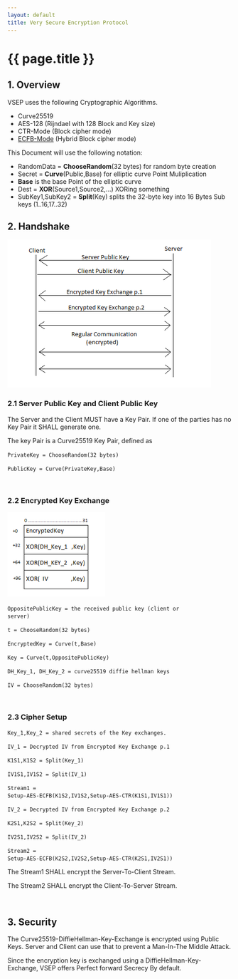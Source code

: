 ```yaml
---
layout: default
title: Very Secure Encryption Protocol
---
```


# {{ page.title }}

## 1. Overview

VSEP uses the following Cryptographic Algorithms.

- Curve25519
- AES-128 (Rijndael with 128 Block and Key size)
- CTR-Mode (Block cipher mode)
- [ECFB-Mode](../schemes/ecbc) (Hybrid Block cipher mode)

This Document will use the following notation:

- RandomData = **ChooseRandom**(32 bytes) for random byte creation
- Secret = **Curve**(Public,Base) for elliptic curve Point Muliplication
- **Base** is the base Point of the elliptic curve
- Dest = **XOR**(Source1,Source2,...) XORing something
- SubKey1,SubKey2 = **Split**(Key) splits the 32-byte key into 16 Bytes Sub keys (1..16,17..32)

## 2. Handshake

![VSEP Client Server Handshake](vsep_cs_scheme.png "VSEP Client Server Handshake")

### 2.1 Server Public Key and Client Public Key

The Server and the Client MUST have a Key Pair. If one of the parties has
no Key Pair it SHALL generate one.

The key Pair is a Curve25519 Key Pair, defined as

<code>PrivateKey = ChooseRandom(32 bytes)</code>

<code>PublicKey = Curve(PrivateKey,Base)</code>

<br/>

### 2.2 Encrypted Key Exchange

![Encrypted Key Exchange](vsep_ke.png "Encrypted Key Exchange")

<code>OppositePublicKey = the received public key (client or server)</code>

<code>t = ChooseRandom(32 bytes)</code>

<code>EncryptedKey = Curve(t,Base)</code>

<code>Key = Curve(t,OppositePublicKey)</code>

<code>DH_Key_1, DH_Key_2 = curve25519 diffie hellman keys</code>

<code>IV = ChooseRandom(32 bytes)</code>

<br/>

### 2.3 Cipher Setup

<code>Key_1,Key_2 = shared secrets of the Key exchanges.</code>

<code>IV_1 = Decrypted IV from Encrypted Key Exchange p.1</code>

<code>K1S1,K1S2 = Split(Key_1)</code>

<code>IV1S1,IV1S2 = Split(IV_1)</code>

<code>Stream1 = Setup-AES-ECFB(K1S2,IV1S2,Setup-AES-CTR(K1S1,IV1S1))</code>

<code>IV_2 = Decrypted IV from Encrypted Key Exchange p.2</code>

<code>K2S1,K2S2 = Split(Key_2)</code>

<code>IV2S1,IV2S2 = Split(IV_2)</code>

<code>Stream2 = Setup-AES-ECFB(K2S2,IV2S2,Setup-AES-CTR(K2S1,IV2S1))</code>

The Stream1 SHALL encrypt the Server-To-Client Stream.

The Stream2 SHALL encrypt the Client-To-Server Stream.

<br/>

## 3. Security

The Curve25519-DiffieHellman-Key-Exchange is encrypted using Public Keys.
Server and Client can use that to prevent a Man-In-The Middle Attack.

Since the encryption key is exchanged using a DiffieHellman-Key-Exchange,
VSEP offers Perfect forward Secrecy By default.
